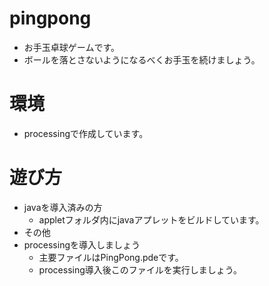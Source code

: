 # pingpong
- お手玉卓球ゲームです。
- ボールを落とさないようになるべくお手玉を続けましょう。

# 環境
- processingで作成しています。

# 遊び方
- javaを導入済みの方
	- appletフォルダ内にjavaアプレットをビルドしています。
- その他
- processingを導入しましょう
	- 主要ファイルはPingPong.pdeです。
	- processing導入後このファイルを実行しましょう。